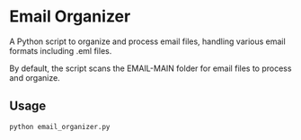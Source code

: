 # Email Organizer

A Python script to organize and process email files, handling various email formats including .eml files.

By default, the script scans the EMAIL-MAIN folder for email files to process and organize.

## Usage

```bash
python email_organizer.py
```
